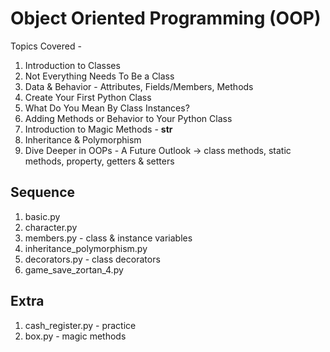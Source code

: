# Object Oriented Programming (OOP)

Topics Covered -

1. Introduction to Classes
2. Not Everything Needs To Be a Class
3. Data & Behavior - Attributes, Fields/Members, Methods
4. Create Your First Python Class
5. What Do You Mean By Class Instances?
6. Adding Methods or Behavior to Your Python Class
7. Introduction to Magic Methods - **str**
8. Inheritance & Polymorphism
9. Dive Deeper in OOPs - A Future Outlook -> class methods, static methods, property, getters & setters

## Sequence

1. basic.py
2. character.py
3. members.py - class & instance variables
4. inheritance_polymorphism.py
5. decorators.py - class decorators
6. game_save_zortan_4.py

## Extra

1. cash_register.py - practice
2. box.py - magic methods
